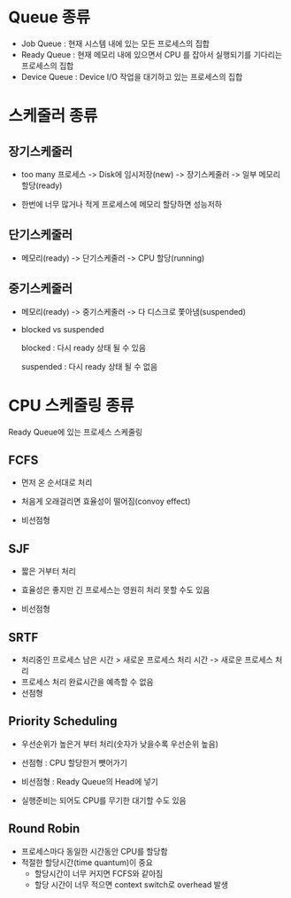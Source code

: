 # Queue 종류

* Job Queue : 현재 시스템 내에 있는 모든 프로세스의 집합
* Ready Queue : 현재 메모리 내에 있으면서 CPU 를 잡아서 실행되기를 기다리는 프로세스의 집합
* Device Queue : Device I/O 작업을 대기하고 있는 프로세스의 집합



# 스케줄러 종류



## 장기스케줄러

* too many 프로세스 -> Disk에 임시저장(new) -> 장기스케줄러 -> 일부 메모리 할당(ready)

* 한번에 너무 많거나 적게 프로세스에 메모리 할당하면 성능저하



## 단기스케줄러

* 메모리(ready) -> 단기스케줄러 -> CPU 할당(running)



## 중기스케줄러

* 메모리(ready) -> 중기스케줄러 -> 다 디스크로 쫓아냄(suspended)

* blocked vs suspended

  blocked : 다시 ready 상태 될 수 있음

  suspended : 다시 ready 상태 될 수 없음

  

# CPU 스케줄링 종류

Ready Queue에 있는 프로세스 스케줄링



## FCFS

* 먼저 온 순서대로 처리
* 처음게 오래걸리면 효율성이 떨어짐(convoy effect)

* 비선점형

  

## SJF

* 짧은 거부터 처리

* 효율성은 좋지만 긴 프로세스는 영원히 처리 못할 수도 있음

* 비선점형

  

## SRTF

* 처리중인 프로세스 남은 시간 > 새로운 프로세스 처리 시간  -> 새로운 프로세스 처리
* 프로세스 처리 완료시간을 예측할 수 없음
* 선점형



## Priority Scheduling

* 우선순위가 높은거 부터 처리(숫자가 낮을수록 우선순위 높음)

* 선점형 : CPU 할당한거 뺏어가기

* 비선점형 : Ready Queue의 Head에 넣기

* 실행준비는 되어도 CPU를 무기한 대기할 수도 있음 

  

## Round Robin

* 프로세스마다 동일한 시간동안 CPU를 할당함
* 적절한 할당시간(time quantum)이 중요
  * 할당시간이 너무 커지면 FCFS와 같아짐
  * 할당 시간이 너무 적으면 context switch로 overhead 발생